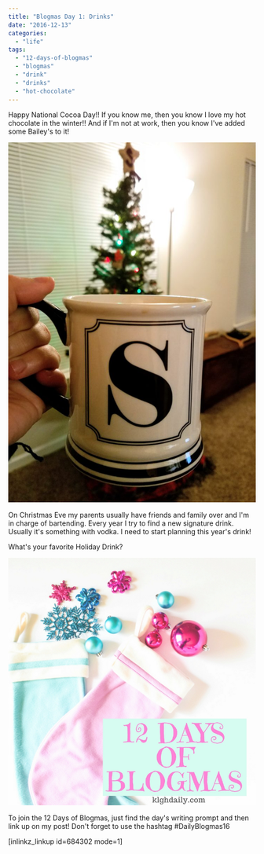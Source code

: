 ```yaml
---
title: "Blogmas Day 1: Drinks"
date: "2016-12-13"
categories: 
  - "life"
tags: 
  - "12-days-of-blogmas"
  - "blogmas"
  - "drink"
  - "drinks"
  - "hot-chocolate"
---
```


Happy National Cocoa Day!! If you know me, then you know I love my hot chocolate in the winter!! And if I'm not at work, then you know I've added some Bailey's to it!

![](images/Stree-704x1024.jpg)

On Christmas Eve my parents usually have friends and family over and I'm in charge of bartending. Every year I try to find a new signature drink. Usually it's something with vodka. I need to start planning this year's drink!

What's your favorite Holiday Drink?

![](images/12-days-of-blogmas.jpg)

To join the 12 Days of Blogmas, just find the day's writing prompt and then link up on my post! Don't forget to use the hashtag #DailyBlogmas16

\[inlinkz\_linkup id=684302 mode=1\]
